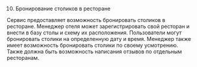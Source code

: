 10.	Бронирование столиков в ресторане

Сервис предоставляет возможность бронировать столиков в ресторане. 
Менеджер отеля может зарегистрировать свой ресторан  и внести в базу столы и схему их расположения. 
Пользователи могут бронировать столики на определенную дату и время. 
Менеджер также имеет возможность бронировать столики по своему усмотрению.
Также должна быть возможность написания отзывов по отдельным ресторанам.
